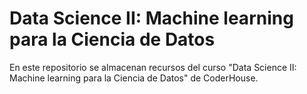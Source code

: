 # Data Science II: Machine learning para la Ciencia de Datos

En este repositorio se almacenan recursos del curso "Data Science II: Machine learning para la Ciencia de Datos" de CoderHouse.


